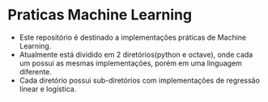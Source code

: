<h1>Praticas Machine Learning</h1>

- Este repositório é destinado a implementações práticas de Machine Learning.
- Atualmente está dividido em 2 diretórios(python e octave), onde cada um possui as mesmas implementações, porém em uma linguagem diferente.
- Cada diretório possui sub-diretórios com implementações de regressão linear e logístíca.
